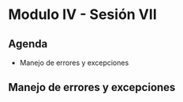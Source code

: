 # Modulo IV - Sesión VII

## Agenda

- Manejo de errores y excepciones

## Manejo de errores y excepciones
